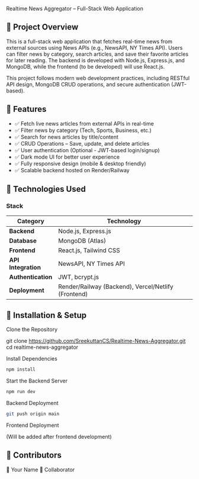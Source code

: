 Realtime News Aggregator – Full-Stack Web Application

## 📌 Project Overview

This is a full-stack web application that fetches real-time news from external sources using News APIs (e.g., NewsAPI, NY Times API). Users can filter news by category, search articles, and save their favorite articles for later reading. The backend is developed with Node.js, Express.js, and MongoDB, while the frontend (to be developed) will use React.js.

This project follows modern web development practices, including RESTful API design, MongoDB CRUD operations, and secure authentication (JWT-based).

## 📌 Features

- ✅ Fetch live news articles from external APIs in real-time
- ✅ Filter news by category (Tech, Sports, Business, etc.)
- ✅ Search for news articles by title/content
- ✅ CRUD Operations – Save, update, and delete articles
- ✅ User authentication (Optional - JWT-based login/signup)
- ✅ Dark mode UI for better user experience
- ✅ Fully responsive design (mobile & desktop friendly)
- ✅ Scalable backend hosted on Render/Railway

## 📌 Technologies Used

### Stack

| **Category**        | **Technology**                                      |
| ------------------- | --------------------------------------------------- |
| **Backend**         | Node.js, Express.js                                 |
| **Database**        | MongoDB (Atlas)                                     |
| **Frontend**        | React.js, Tailwind CSS                              |
| **API Integration** | NewsAPI, NY Times API                               |
| **Authentication**  | JWT, bcrypt.js                                      |
| **Deployment**      | Render/Railway (Backend), Vercel/Netlify (Frontend) |

## 📌 Installation & Setup

Clone the Repository

git clone https://github.com/SreekuttanCS/Realtime-News-Aggregator.git
cd realtime-news-aggregator

Install Dependencies

```bash
npm install
```

Start the Backend Server

```bash
npm run dev
```

Backend Deployment

```bash
git push origin main
```

Frontend Deployment

(Will be added after frontend development)

## 📌 Contributors

👤 Your Name
👤 Collaborator
